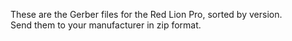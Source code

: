 These are the Gerber files for the Red Lion Pro, sorted by version.  
Send them to your manufacturer in zip format. 

